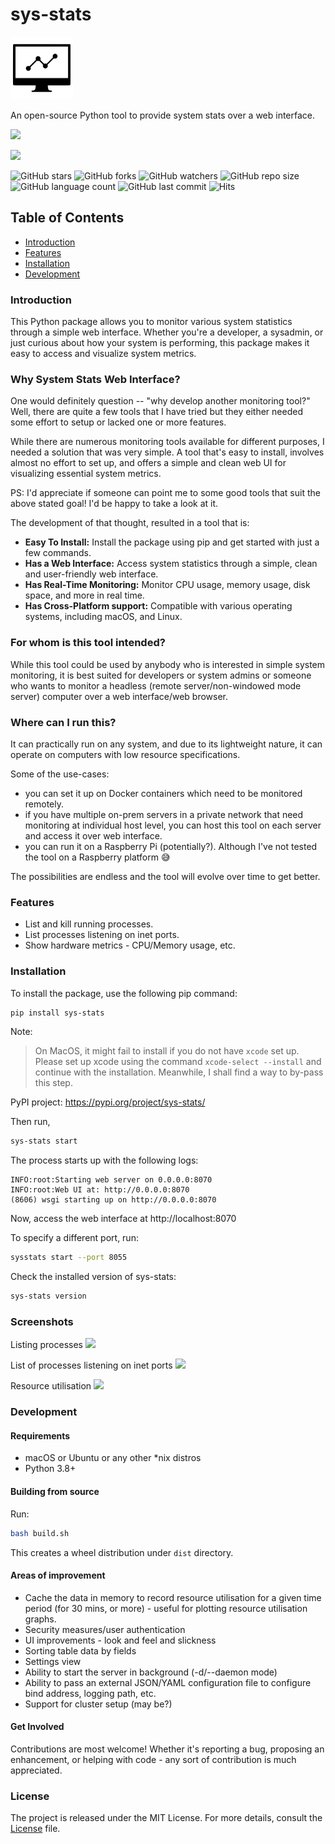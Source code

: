 # sys-stats

<img style="background: white;" src='https://raw.githubusercontent.com/amithkoujalgi/sys-stats/main/gh-site/icon.svg' width='100' alt="sys-stats-icon">

An open-source Python tool to provide system stats over a web interface.

![](https://img.shields.io/badge/Python-3.8%2B-blue.svg)

![](https://img.shields.io/badge/sys--stats:_latest_version-0.0.15-green.svg)

![GitHub stars](https://img.shields.io/github/stars/amithkoujalgi/sys-stats?style=social)
![GitHub forks](https://img.shields.io/github/forks/amithkoujalgi/sys-stats?style=social)
![GitHub watchers](https://img.shields.io/github/watchers/amithkoujalgi/sys-stats?style=social)
![GitHub repo size](https://img.shields.io/github/repo-size/amithkoujalgi/sys-stats?style=plastic)
![GitHub language count](https://img.shields.io/github/languages/count/amithkoujalgi/sys-stats?style=plastic)
![GitHub last commit](https://img.shields.io/github/last-commit/amithkoujalgi/sys-stats?color=red&style=plastic)
![Hits](https://hits.seeyoufarm.com/api/count/incr/badge.svg?url=https%3A%2F%2Fgithub.com%2Famithkoujalgi%2Follama4j&count_bg=%2379C83D&title_bg=%23555555&icon=&icon_color=%23E7E7E7&title=hits&edge_flat=false)

## Table of Contents

- [Introduction](#introduction)
- [Features](#features)
- [Installation](#installation)
- [Development](#development)

### Introduction

This Python package allows you to monitor various system statistics through a simple web interface. Whether you're a
developer, a sysadmin, or just curious about how your system is performing, this package makes it easy to access and
visualize system metrics.

### Why System Stats Web Interface?

One would definitely question -- "why develop another monitoring tool?"
Well, there are quite a few tools that I have tried but they either needed some effort to setup or lacked one or more
features.

While there are numerous monitoring tools available for different purposes, I needed a solution that was very simple. A
tool that's easy to
install, involves almost no effort to set up, and offers a simple and clean web UI for visualizing essential system
metrics.

PS: I'd appreciate if someone can point me to some good tools that suit the above stated goal! I'd be happy
to take a look at it.

The development of that thought, resulted in a tool that is:

- **Easy To Install:** Install the package using pip and get started with just a few commands.
- **Has a Web Interface:** Access system statistics through a simple, clean and user-friendly web interface.
- **Has Real-Time Monitoring:** Monitor CPU usage, memory usage, disk space, and more in real time.
- **Has Cross-Platform support:** Compatible with various operating systems, including macOS, and Linux.

### For whom is this tool intended?

While this tool could be used by anybody who is interested in simple system monitoring, it is best
suited for developers or system admins or someone who wants to monitor a headless (remote server/non-windowed mode
server) computer over a web interface/web browser.

### Where can I run this?

It can practically run on any system, and due to its lightweight nature, it can operate on computers with low resource
specifications.

Some of the use-cases:

- you can set it up on Docker containers which need to be monitored remotely.
- if you have multiple on-prem servers in a private network that need monitoring at individual host level, you can host
  this tool on each server and access it over web interface.
- you can run it on a Raspberry Pi (potentially?). Although I've not tested the tool on a Raspberry platform 😅

The possibilities are endless and the tool will evolve over time to get better.

### Features

- List and kill running processes.
- List processes listening on inet ports.
- Show hardware metrics - CPU/Memory usage, etc.

### Installation

To install the package, use the following pip command:

```bash
pip install sys-stats
```

Note: 

> On MacOS, it might fail to install if you do not have `xcode` set up. Please set up xcode using the command `xcode-select --install` and continue with the installation. Meanwhile, I shall find a way to by-pass this step.

PyPI project: https://pypi.org/project/sys-stats/

Then run,

```bash
sys-stats start
```

The process starts up with the following logs:

```text
INFO:root:Starting web server on 0.0.0.0:8070
INFO:root:Web UI at: http://0.0.0.0:8070
(8606) wsgi starting up on http://0.0.0.0:8070
```

Now, access the web interface at http://localhost:8070

To specify a different port, run:

```bash
sysstats start --port 8055
```

Check the installed version of sys-stats:
```bash
sys-stats version
```

### Screenshots

Listing processes
![](https://i.imgur.com/pdHLGi6.png)

List of processes listening on inet ports
![](https://i.imgur.com/8424Kt4.png)

Resource utilisation
![](https://i.imgur.com/VabIFk9.png)

### Development

#### Requirements

- macOS or Ubuntu or any other *nix distros
- Python 3.8+

#### Building from source

Run:

```bash
bash build.sh
```

This creates a wheel distribution under `dist` directory.

#### Areas of improvement

- Cache the data in memory to record resource utilisation for a given time period (for 30 mins, or more) - useful for
  plotting resource utilisation graphs.
- Security measures/user authentication
- UI improvements - look and feel and slickness
- Sorting table data by fields
- Settings view
- Ability to start the server in background (-d/--daemon mode)
- Ability to pass an external JSON/YAML configuration file to configure bind address, logging path, etc.
- Support for cluster setup (may be?)

#### Get Involved

Contributions are most welcome!
Whether it's reporting a bug, proposing an enhancement, or helping with code - any sort of contribution is much
appreciated.

### License

The project is released under the MIT License. For more details, consult the [License](./LICENSE) file.


